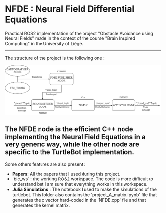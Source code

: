 # NFDE : Neural Field Differential Equations
Practical ROS2 implementation of the project "Obstacle Avoidance using Neural Fields" made in the context of the course "Brain Inspired Computing" in the University of Liège. 

---

The structure of the project is the following one : 

![](figures/structure.png)

The **NFDE** node is the efficient C++ node implementing the Neural Field Equations in a very generic way, while the other node are specific to the TurtleBot implementation. 
--- 

Some others features are also present : 
- **Papers**: All the papers that I used during this project.
- 'bic_ws' : the working ROS2 workspace. The code is more difficult to understand but I am sure that everything works in this workspace.
- **Julia Simulations** : The notebook I used to make the simulations of the turtlebot. This folder also contains the 'project_A_matrix.ipynb' file that generates the c vector hard-coded in the 'NFDE.cpp' file and that generates the kernel matrix. 
